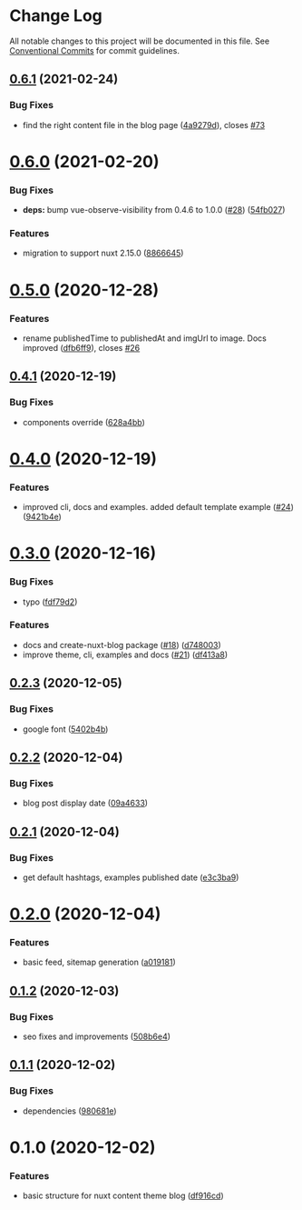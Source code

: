 # Change Log

All notable changes to this project will be documented in this file.
See [Conventional Commits](https://conventionalcommits.org) for commit guidelines.

## [0.6.1](https://github.com/jsilva-pt/nuxt-content-theme-blog/compare/@jsilva-pt/nuxt-content-theme-blog@0.6.0...@jsilva-pt/nuxt-content-theme-blog@0.6.1) (2021-02-24)


### Bug Fixes

* find the right content file in the blog page ([4a9279d](https://github.com/jsilva-pt/nuxt-content-theme-blog/commit/4a9279d6e1d62cc452dc4788ea67e8c44e7feb5b)), closes [#73](https://github.com/jsilva-pt/nuxt-content-theme-blog/issues/73)





# [0.6.0](https://github.com/jsilva-pt/nuxt-content-theme-blog/compare/@jsilva-pt/nuxt-content-theme-blog@0.5.0...@jsilva-pt/nuxt-content-theme-blog@0.6.0) (2021-02-20)


### Bug Fixes

* **deps:** bump vue-observe-visibility from 0.4.6 to 1.0.0 ([#28](https://github.com/jsilva-pt/nuxt-content-theme-blog/issues/28)) ([54fb027](https://github.com/jsilva-pt/nuxt-content-theme-blog/commit/54fb02707736503b6789270c97c69af8d27d779a))


### Features

* migration to support nuxt 2.15.0 ([8866645](https://github.com/jsilva-pt/nuxt-content-theme-blog/commit/88666452f76e97584a97aa6468d8aabe69ac3ac1))





# [0.5.0](https://github.com/jsilva-pt/nuxt-content-theme-blog/compare/@jsilva-pt/nuxt-content-theme-blog@0.4.1...@jsilva-pt/nuxt-content-theme-blog@0.5.0) (2020-12-28)


### Features

* rename publishedTime to publishedAt and imgUrl to image. Docs improved ([dfb6ff9](https://github.com/jsilva-pt/nuxt-content-theme-blog/commit/dfb6ff946ccbb03d6391d8b7cb52aa30cb169b4a)), closes [#26](https://github.com/jsilva-pt/nuxt-content-theme-blog/issues/26)





## [0.4.1](https://github.com/jsilva-pt/nuxt-content-theme-blog/compare/@jsilva-pt/nuxt-content-theme-blog@0.4.0...@jsilva-pt/nuxt-content-theme-blog@0.4.1) (2020-12-19)


### Bug Fixes

* components override ([628a4bb](https://github.com/jsilva-pt/nuxt-content-theme-blog/commit/628a4bb2da7e52b7facf1962814b939b48886177))





# [0.4.0](https://github.com/jsilva-pt/nuxt-content-theme-blog/compare/@jsilva-pt/nuxt-content-theme-blog@0.3.0...@jsilva-pt/nuxt-content-theme-blog@0.4.0) (2020-12-19)


### Features

* improved cli, docs and examples. added default template example ([#24](https://github.com/jsilva-pt/nuxt-content-theme-blog/issues/24)) ([9421b4e](https://github.com/jsilva-pt/nuxt-content-theme-blog/commit/9421b4ed44ce802822f5dee6de2a2a6d83ec1f57))





# [0.3.0](https://github.com/jsilva-pt/nuxt-content-theme-blog/compare/@jsilva-pt/nuxt-content-theme-blog@0.2.3...@jsilva-pt/nuxt-content-theme-blog@0.3.0) (2020-12-16)


### Bug Fixes

* typo ([fdf79d2](https://github.com/jsilva-pt/nuxt-content-theme-blog/commit/fdf79d25021f342d52bf1d3e0ad4f578ca7bf1e6))


### Features

* docs and create-nuxt-blog package ([#18](https://github.com/jsilva-pt/nuxt-content-theme-blog/issues/18)) ([d748003](https://github.com/jsilva-pt/nuxt-content-theme-blog/commit/d748003236ace2e129349234aa3a80dee635ec38))
* improve theme, cli, examples and docs ([#21](https://github.com/jsilva-pt/nuxt-content-theme-blog/issues/21)) ([df413a8](https://github.com/jsilva-pt/nuxt-content-theme-blog/commit/df413a8d0b7c0e543202009e5252914f5aee03aa))





## [0.2.3](https://github.com/jsilva-pt/nuxt-content-theme-blog/compare/@jsilva-pt/nuxt-content-theme-blog@0.2.2...@jsilva-pt/nuxt-content-theme-blog@0.2.3) (2020-12-05)


### Bug Fixes

* google font ([5402b4b](https://github.com/jsilva-pt/nuxt-content-theme-blog/commit/5402b4b37d42345a9d809b80490291610815234b))





## [0.2.2](https://github.com/jsilva-pt/nuxt-content-theme-blog/compare/@jsilva-pt/nuxt-content-theme-blog@0.2.1...@jsilva-pt/nuxt-content-theme-blog@0.2.2) (2020-12-04)


### Bug Fixes

* blog post display date ([09a4633](https://github.com/jsilva-pt/nuxt-content-theme-blog/commit/09a4633dbe9ee367bd698eab3ebf6dfce7455b9c))





## [0.2.1](https://github.com/jsilva-pt/nuxt-content-theme-blog/compare/@jsilva-pt/nuxt-content-theme-blog@0.2.0...@jsilva-pt/nuxt-content-theme-blog@0.2.1) (2020-12-04)


### Bug Fixes

* get default hashtags, examples published date ([e3c3ba9](https://github.com/jsilva-pt/nuxt-content-theme-blog/commit/e3c3ba98ee4ffe760429ac7c19289868107e69cf))





# [0.2.0](https://github.com/jsilva-pt/nuxt-content-theme-blog/compare/@jsilva-pt/nuxt-content-theme-blog@0.1.2...@jsilva-pt/nuxt-content-theme-blog@0.2.0) (2020-12-04)


### Features

* basic feed, sitemap generation ([a019181](https://github.com/jsilva-pt/nuxt-content-theme-blog/commit/a019181aae6e7b727a127db42bb1cfe19acff3d5))





## [0.1.2](https://github.com/jsilva-pt/nuxt-content-theme-blog/compare/@jsilva-pt/nuxt-content-theme-blog@0.1.1...@jsilva-pt/nuxt-content-theme-blog@0.1.2) (2020-12-03)


### Bug Fixes

* seo fixes and improvements ([508b6e4](https://github.com/jsilva-pt/nuxt-content-theme-blog/commit/508b6e46a49a5ae655991161325bef3ad9ea935d))





## [0.1.1](https://github.com/jsilva-pt/nuxt-content-theme-blog/compare/@jsilva-pt/nuxt-content-theme-blog@0.1.0...@jsilva-pt/nuxt-content-theme-blog@0.1.1) (2020-12-02)


### Bug Fixes

* dependencies ([980681e](https://github.com/jsilva-pt/nuxt-content-theme-blog/commit/980681eb7c5489642ba3008d22f0efa0cf712f30))





# 0.1.0 (2020-12-02)


### Features

* basic structure for nuxt content theme blog ([df916cd](https://github.com/jsilva-pt/nuxt-content-theme-blog/commit/df916cde7cd5d404a64ae572b366f72daf22e873))
